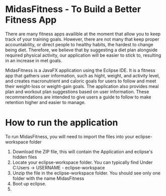 # MidasFitness - To Build a Better Fitness App

There are many fitness apps availible at the moment that allow you to keep track of your training goals. However, there are not many that keep proper accountability, or direct people to healthy habits, the hardest to change being diet. Therefore, we believe that by suggesting a diet plan alongside required physical activity, our application will be easier to stick to, resulting in an increase in met goals.

MidasFitness is a JavaFX application using the Eclipse IDE.  It is a fitness app that gathers user information, such as hight, weight, and activity level, and creates macronutrient and caloric goals for users to follow and meet their weight-loss or weight-gain goals.  The application also provides meal plan and workout plan suggestions based on user information.  These recommendations are intended to give users a guide to follow to make retention higher and easier to manage.

# How to run the application

To run MidasFitness, you will need to import the files into your eclipse-workspace folder
1. Download the ZIP file, this will contain the Application and eclipse's hidden files
2. Locate your eclipse-workspace folder.  You can typically find Under C:Users -> USERNAME - eclipse-workspace
3. Unzip the file in the eclipse-workspace folder.  You should see only one folder with the name MidasFitness
4. Boot up eclipse.
5. 
